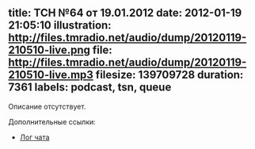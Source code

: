title: ТСН №64 от 19.01.2012
date: 2012-01-19 21:05:10
illustration: http://files.tmradio.net/audio/dump/20120119-210510-live.png
file: http://files.tmradio.net/audio/dump/20120119-210510-live.mp3
filesize: 139709728
duration: 7361
labels: podcast, tsn, queue
---
Описание отсутствует.

Дополнительные ссылки:

- [Лог чата](http://files.tmradio.net/audio/dump/20120119-210510-live.log)
